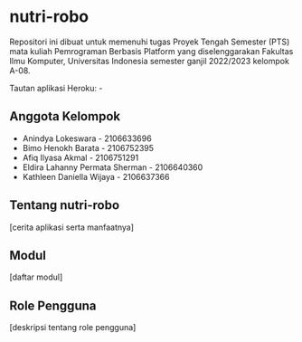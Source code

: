 # nutri-robo

Repositori ini dibuat untuk memenuhi tugas Proyek Tengah Semester (PTS) mata kuliah Pemrograman Berbasis Platform yang diselenggarakan Fakultas Ilmu Komputer, Universitas Indonesia semester ganjil 2022/2023 kelompok A-08.

Tautan aplikasi Heroku: -

## Anggota Kelompok

+ Anindya Lokeswara - 2106633696
+ Bimo Henokh Barata - 2106752395
+ Afiq Ilyasa Akmal - 2106751291 
+ Eldira Lahanny Permata Sherman - 2106640360
+ Kathleen Daniella Wijaya - 2106637366 

## Tentang nutri-robo

[cerita aplikasi serta manfaatnya]

## Modul

[daftar modul]

## Role Pengguna

[deskripsi tentang role pengguna]
